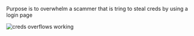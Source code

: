 
Purpose is to overwhelm a scammer that is tring to steal creds by using a login page

![creds overflows working](https://user-images.githubusercontent.com/46620390/165556789-72759915-d52f-44d8-9397-95b6862a0329.jpg)
